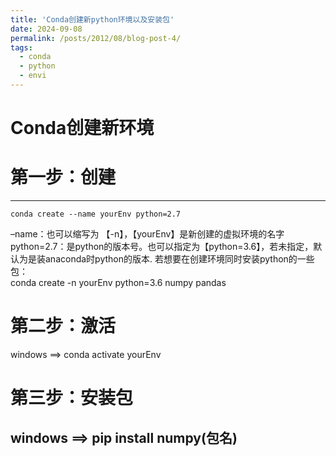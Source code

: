 ```yaml
---
title: 'Conda创建新python环境以及安装包'
date: 2024-09-08
permalink: /posts/2012/08/blog-post-4/
tags:
  - conda
  - python
  - envi
---
```

Conda创建新环境
======

第一步：创建
======
---
```
conda create --name yourEnv python=2.7
```
–name：也可以缩写为 【-n】，【yourEnv】是新创建的虚拟环境的名字  
python=2.7：是python的版本号。也可以指定为【python=3.6】，若未指定，默认为是装anaconda时python的版本.
若想要在创建环境同时安装python的一些包：  
conda create -n yourEnv python=3.6 numpy pandas  

第二步：激活
======
windows ==> conda activate yourEnv

第三步：安装包
======
windows ==> pip install numpy(包名)
------
